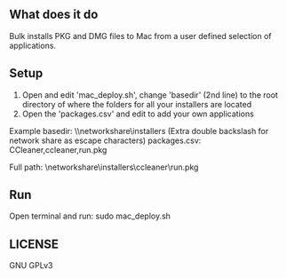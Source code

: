 ## What does it do

Bulk installs PKG and DMG files to Mac from a user defined selection of applications. 

## Setup

1) Open and edit 'mac_deploy.sh', change 'basedir' (2nd line) to the root directory of where the folders for all your installers are located
2) Open the 'packages.csv' and edit to add your own applications

Example
basedir: \\\\networkshare\installers (Extra double backslash for network share as escape characters)
packages.csv: CCleaner,ccleaner,run.pkg

Full path: \\networkshare\installers\ccleaner\run.pkg

## Run

Open terminal and run: sudo mac_deploy.sh

## LICENSE

GNU GPLv3